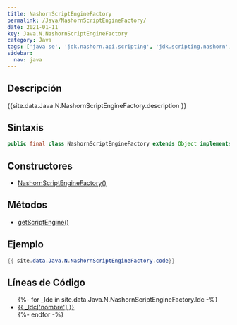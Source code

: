 ```yaml
---
title: NashornScriptEngineFactory
permalink: /Java/NashornScriptEngineFactory/
date: 2021-01-11
key: Java.N.NashornScriptEngineFactory
category: Java
tags: ['java se', 'jdk.nashorn.api.scripting', 'jdk.scripting.nashorn', 'clase java', 'Java 1.8']
sidebar: 
  nav: java
---
```


## Descripción
{{site.data.Java.N.NashornScriptEngineFactory.description }}

## Sintaxis
~~~java
public final class NashornScriptEngineFactory extends Object implements ScriptEngineFactory
~~~

## Constructores
* [NashornScriptEngineFactory()](/Java/NashornScriptEngineFactory/NashornScriptEngineFactory/)

## Métodos
* [getScriptEngine()](/Java/NashornScriptEngineFactory/getScriptEngine)

## Ejemplo
~~~java
{{ site.data.Java.N.NashornScriptEngineFactory.code}}
~~~

## Líneas de Código
<ul>
{%- for _ldc in site.data.Java.N.NashornScriptEngineFactory.ldc -%}
   <li>
       <a href="{{_ldc['url'] }}">{{ _ldc['nombre'] }}</a>
   </li>
{%- endfor -%}
</ul>
